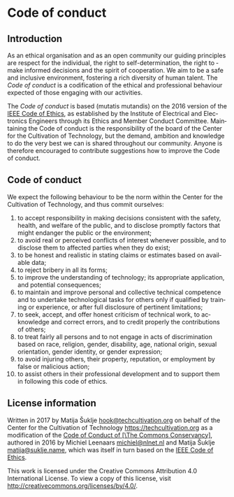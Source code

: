 # Code of conduct


## Introduction

As an ethical or­gan­i­sa­tion and as an open com­mu­ni­ty our guid­ing prin­ci­ples are respect for the in­di­vid­u­al, the right to self­-de­ter­mi­na­tion, the right to ­make informed de­ci­sions and the spir­it of co­op­er­a­tion. We aim to be a safe and in­clu­sive en­vi­ron­men­t, fos­ter­ing a rich di­ver­si­ty of hu­man tal­en­t. The _Code of con­duct_ is a cod­i­fi­ca­tion of the eth­i­cal and pro­fes­sion­al be­hav­iour ex­pect­ed of those en­gag­ing with our ac­tiv­i­ties.

The _Code of con­duct_ is based (mu­tatis mu­tan­dis) on the 2016 ver­sion of the [IEEE Code of Ethics][coc_ieee], as es­tab­lished by the In­sti­tute of Elec­tri­cal and ­Elec­tron­ics En­gi­neers through its Ethics and Mem­ber Con­duct Com­mit­tee. ­Main­tain­ing the Code of con­duct is the re­spon­si­bil­i­ty of the board of the Center for the Cultivation of Technology, but the de­mand, am­bi­tion and knowl­edge to do the very best we can is shared through­out our com­mu­ni­ty. Any­one is there­fore en­cour­aged ­to con­trib­ute sugges­tions how to im­prove the Code of con­duc­t.


## Code of conduct

We ex­pect the fol­low­ing be­hav­iour to be the norm with­in the Center for the Cultivation of Technology, and thus com­mit our­selves:

1. to ac­cept re­spon­si­bil­i­ty in mak­ing de­ci­sions con­sis­tent with the safe­ty, health, and wel­fare of the pub­lic, and to dis­close prompt­ly fac­tors that might en­dan­ger the pub­lic or the en­vi­ron­men­t;
1. to avoid re­al or per­ceived con­flicts of in­ter­est when­ev­er pos­si­ble, and to dis­close them to af­fect­ed par­ties when they do ex­ist;
1. to be hon­est and re­al­is­tic in stat­ing claims or es­ti­mates based on avail­able ­data;
1. to re­ject bribery in all its form­s;
1. to im­prove the un­der­stand­ing of tech­nol­o­gy; its ap­pro­pri­ate ap­pli­ca­tion, and po­ten­tial con­se­quences;
1. to main­tain and im­prove per­son­al and col­lec­tive tech­ni­cal com­pe­tence and to un­der­take tech­no­log­i­cal tasks for oth­ers on­ly if qual­i­fied by train­ing or ­ex­pe­ri­ence, or af­ter full dis­clo­sure of per­ti­nent lim­i­ta­tion­s;
1. to seek, ac­cep­t, and of­fer hon­est crit­i­cism of tech­ni­cal work, to ac­knowl­edge and cor­rect er­rors, and to cred­it prop­er­ly the con­tri­bu­tions of other­s;
1. to treat fair­ly all per­sons and to not en­gage in acts of dis­crim­i­na­tion based on race, re­li­gion, gen­der, dis­abil­i­ty, age, na­tion­al orig­in, sex­u­al ori­en­ta­tion, gen­der iden­ti­ty, or gen­der ex­pres­sion;
1. to avoid in­jur­ing oth­er­s, their prop­er­ty, rep­u­ta­tion, or em­ploy­ment by false or ma­li­cious ac­tion;
1. to as­sist oth­ers in their pro­fes­sion­al de­vel­op­ment and to sup­port them in­ ­fol­low­ing this code of ethic­s.


## License information

Written in 2017 by Matija Šuklje <hook@techcultivation.org> on behalf of the Center for the Cultivation of Technology <https://techcultivation.org> as a modification of the [Code of Conduct of \[\The Commons Conservancy\]][coc_tcc], authored in 2016 by Michiel Leenaars <michiel@nlnet.nl> and Matija Šuklje <matija@suklje.name>, which was itself in turn based on the [IEEE Code of Ethics][coc_ieee].

This work is licensed under the Creative Commons Attribution 4.0 International License. To view a copy of this license, visit <http://creativecommons.org/licenses/by/4.0/>.

[coc_tcc]: http://dracc.commonsconservancy.org/0015-CodeOfConduct/
[coc_ieee]: http://www.ieee.org/about/corporate/governance/p7-8.html